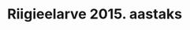 ---
schema: default
title: Riigieelarve 2015. aastaks
title_en: State budget for 2015
notes: '<a href=https://www.rahandusministeerium.ee/et/eesmargidtegevused/riigieelarve-ja-majandus/riigieelarve-ja-majandusulevaated>Riigieelarved</a>.'
notes_en: ''
department: ''
category:
  - Majandus ja rahandus
category_en:
  - Economy and Finance
resources:
  - name: 2015. aasta riigieelarve seadus pärast muutmist detsembris
    url: 'https://www.rahandusministeerium.ee/system/files_force/document_files/riigieelarve-seadus-2015-aasta-l6pp.pdf?download=1'
    format: PDF
    interactive: 'True'
  - name: 2015. aasta riigieelarve seadus pärast muutmist detsembris
    url: 'https://www.rahandusministeerium.ee/system/files_force/document_files/riigieelarve-seadus-2015-aasta-l6pp.xlsx?download=1'
    format: XLSX
    interactive: 'True'
  - name: 2015. aasta riigieelarve seadus
    url: 'https://www.rahandusministeerium.ee/system/files_force/document_files/2015-aasta-riigieelarve-seadus.pdf?download=1'
    format: PDF
    interactive: 'True'
  - name: 2015. aasta riigieelarve seadus (Excel)
    url: 'https://www.rahandusministeerium.ee/system/files_force/document_files/2015.aasta_riigieelarve_seadus.xlsx?download=1'
    format: XLSX
    interactive: 'True'
  - name: Slaidid 2015. aasta riigieelarve eelnõu kohta
    url: 'https://www.rahandusministeerium.ee/system/files_force/document_files/eelarve-eelnou-2015-slaidid.pdf?download=1'
    format: PDF
    interactive: 'True'
  - name: Lühiülevaade 2015. aasta riigieelarve eelnõust
    url: 'https://www.rahandusministeerium.ee/system/files_force/document_files/2015-eelarve-lyhiylevaade.pdf?download=1'
    format: PDF
    interactive: 'True'
  - name: Seletuskiri rahandusministri käskkirja - 2014. aasta riigieelarve vahendite ülekandmine 2015. aastasse - juurde
    url: 'https://www.rahandusministeerium.ee/system/files_force/document_files/seletuskiri_2014_ulekantavad.pdf?download=1'
    format: PDF
    interactive: 'True'
  - name: Rahandusministri käskkirja nr 16 - 2014. aasta riigieelarve vahendite ülekandmine 2015. aastasse - lisa
    url: 'https://www.rahandusministeerium.ee/system/files_force/document_files/ministri_kaskkiri_2014_ulekantavad_lisa_1_2603.xlsx?download=1'
    format: XLSX
    interactive: 'True'
  - name: Rahandusministri kõne Riigikogus eelarve esimesel lugemisel
    url: 'https://www.rahandusministeerium.ee/system/files_force/document_files/eelarvek6ne-22-10-2014.pdf?download=1'
    format: PDF
    interactive: 'True'
  - name: 2015. aasta riigieelarve eelnõu tekstiparagrahvid
    url: 'https://www.rahandusministeerium.ee/system/files_force/document_files/riigieelarve-2015.pdf?download=1'
    format: PDF
    interactive: 'True'
  - name: 2015. aasta riigieelarve eelnõu
    url: 'https://www.rahandusministeerium.ee/system/files_force/document_files/2015_re_seadus_23.09.2014.pdf?download=1'
    format: PDF
    interactive: 'True'
license: 'http://creativecommons.org/about/cc0'
update_freq: ''
date_issued: 2020/01/13
date_modified: 2020/01/13
organization: Rahandusministeerium
maintainer_name: 
maintainer_email: 
maintainer_phone:

---